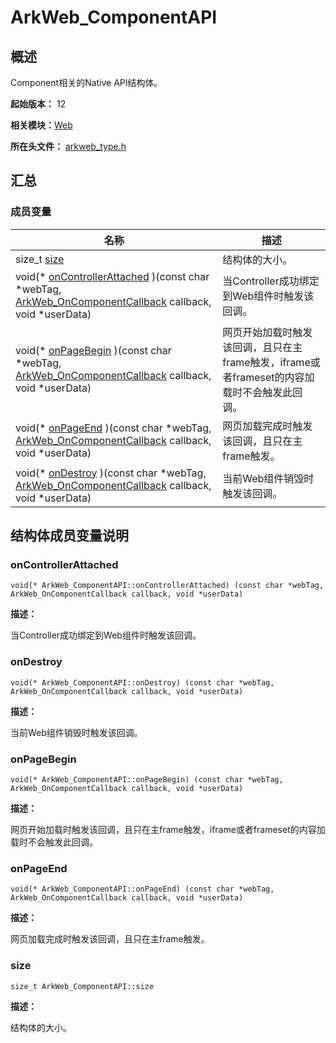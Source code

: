 # ArkWeb_ComponentAPI


## 概述

Component相关的Native API结构体。

**起始版本：** 12

**相关模块：**[Web](_web.md)

**所在头文件：** [arkweb_type.h](arkweb__type_8h.md)

## 汇总


### 成员变量

| 名称 | 描述 | 
| -------- | -------- |
| size_t [size](#size) | 结构体的大小。  | 
| void(\* [onControllerAttached](#oncontrollerattached) )(const char \*webTag, [ArkWeb_OnComponentCallback](_web.md#arkweb_oncomponentcallback) callback, void \*userData) | 当Controller成功绑定到Web组件时触发该回调。  | 
| void(\* [onPageBegin](#onpagebegin) )(const char \*webTag, [ArkWeb_OnComponentCallback](_web.md#arkweb_oncomponentcallback) callback, void \*userData) | 网页开始加载时触发该回调，且只在主frame触发，iframe或者frameset的内容加载时不会触发此回调。  | 
| void(\* [onPageEnd](#onpageend) )(const char \*webTag, [ArkWeb_OnComponentCallback](_web.md#arkweb_oncomponentcallback) callback, void \*userData) | 网页加载完成时触发该回调，且只在主frame触发。  | 
| void(\* [onDestroy](#ondestroy) )(const char \*webTag, [ArkWeb_OnComponentCallback](_web.md#arkweb_oncomponentcallback) callback, void \*userData) | 当前Web组件销毁时触发该回调。  | 


## 结构体成员变量说明


### onControllerAttached

```
void(* ArkWeb_ComponentAPI::onControllerAttached) (const char *webTag, ArkWeb_OnComponentCallback callback, void *userData)
```
**描述：**

当Controller成功绑定到Web组件时触发该回调。


### onDestroy

```
void(* ArkWeb_ComponentAPI::onDestroy) (const char *webTag, ArkWeb_OnComponentCallback callback, void *userData)
```
**描述：**

当前Web组件销毁时触发该回调。


### onPageBegin

```
void(* ArkWeb_ComponentAPI::onPageBegin) (const char *webTag, ArkWeb_OnComponentCallback callback, void *userData)
```
**描述：**

网页开始加载时触发该回调，且只在主frame触发，iframe或者frameset的内容加载时不会触发此回调。


### onPageEnd

```
void(* ArkWeb_ComponentAPI::onPageEnd) (const char *webTag, ArkWeb_OnComponentCallback callback, void *userData)
```
**描述：**

网页加载完成时触发该回调，且只在主frame触发。


### size

```
size_t ArkWeb_ComponentAPI::size
```
**描述：**

结构体的大小。
